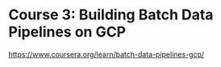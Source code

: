 # Course 3: Building Batch Data Pipelines on GCP
https://www.coursera.org/learn/batch-data-pipelines-gcp/
